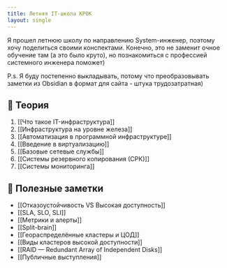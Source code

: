 ```yaml
---
title: Летняя IT-школа КРОК
layout: single
---
```


Я прошел летнюю школу по направлению System-инженер, поэтому хочу поделиться своими конспектами. Конечно, это не заменит очное обучение там (а это было круто), но познакомиться с профессией системного инженера поможет)

P.s. Я буду постепенно выкладывать, потому что преобразовывать заметки из Obsidian в формат для сайта - штука трудозатратная)

## 📘 Теория
1) [[Что такое IT-инфраструктура]]
2) [[Инфраструктура на уровне железа]]
3) [[Автоматизация в программной инфраструктуре]]
4) [[Введение в виртуализацию]]
5) [[Базовые сетевые службы]]
6) [[Системы резервного копирования (СРК)]]
7) [[Системы мониторинга]]

## 🧠 Полезные заметки
- [[Отказоустойчивость VS Высокая доступность]]
- [[SLA, SLO, SLI]]
- [[Метрики и алерты]]
- [[Split-brain]]
- [[Геораспределённые кластеры и ЦОД]]
- [[Виды кластеров высокой доступности]]
- [[RAID — Redundant Array of Independent Disks]]
- [[Публичные выступления]]

